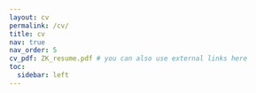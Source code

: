 ```yaml
---
layout: cv
permalink: /cv/
title: cv
nav: true
nav_order: 5
cv_pdf: ZK_resume.pdf # you can also use external links here
toc:
  sidebar: left
---
```

